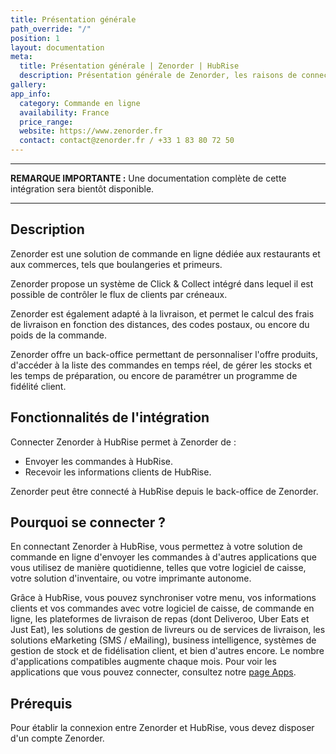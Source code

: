 ```yaml
---
title: Présentation générale
path_override: "/"
position: 1
layout: documentation
meta:
  title: Présentation générale | Zenorder | HubRise
  description: Présentation générale de Zenorder, les raisons de connecter votre site Zenorder à HubRise et fonctionnalités de l'intégration avec HubRise.
gallery: 
app_info:
  category: Commande en ligne
  availability: France
  price_range: 
  website: https://www.zenorder.fr
  contact: contact@zenorder.fr / +33 1 83 80 72 50
---
```


---

**REMARQUE IMPORTANTE :** Une documentation complète de cette intégration sera bientôt disponible.

---

## Description

Zenorder est une solution de commande en ligne dédiée aux restaurants et aux commerces, tels que boulangeries et primeurs.

Zenorder propose un système de Click & Collect intégré dans lequel il est possible de contrôler le flux de clients par créneaux.

Zenorder est également adapté à la livraison, et permet le calcul des frais de livraison en fonction des distances, des codes postaux, ou encore du poids de la commande.

Zenorder offre un back-office permettant de personnaliser l'offre produits, d'accéder à la liste des commandes en temps réel, de gérer les stocks et les temps de préparation, ou encore de paramétrer un programme de fidélité client.

## Fonctionnalités de l'intégration

Connecter Zenorder à HubRise permet à Zenorder de :

- Envoyer les commandes à HubRise.
- Recevoir les informations clients de HubRise.

Zenorder peut être connecté à HubRise depuis le back-office de Zenorder.

## Pourquoi se connecter ?

En connectant Zenorder à HubRise, vous permettez à votre solution de commande en ligne d'envoyer les commandes à d'autres applications que vous utilisez de manière quotidienne, telles que votre logiciel de caisse, votre solution d'inventaire, ou votre imprimante autonome.

Grâce à HubRise, vous pouvez synchroniser votre menu, vos informations clients et vos commandes avec votre logiciel de caisse, de commande en ligne, les plateformes de livraison de repas (dont Deliveroo, Uber Eats et Just Eat), les solutions de gestion de livreurs ou de services de livraison, les solutions eMarketing (SMS / eMailing), business intelligence, systèmes de gestion de stock et de fidélisation client, et bien d'autres encore. Le nombre d'applications compatibles augmente chaque mois. Pour voir les applications que vous pouvez connecter, consultez notre [page Apps](/apps).

## Prérequis

Pour établir la connexion entre Zenorder et HubRise, vous devez disposer d'un compte Zenorder.
